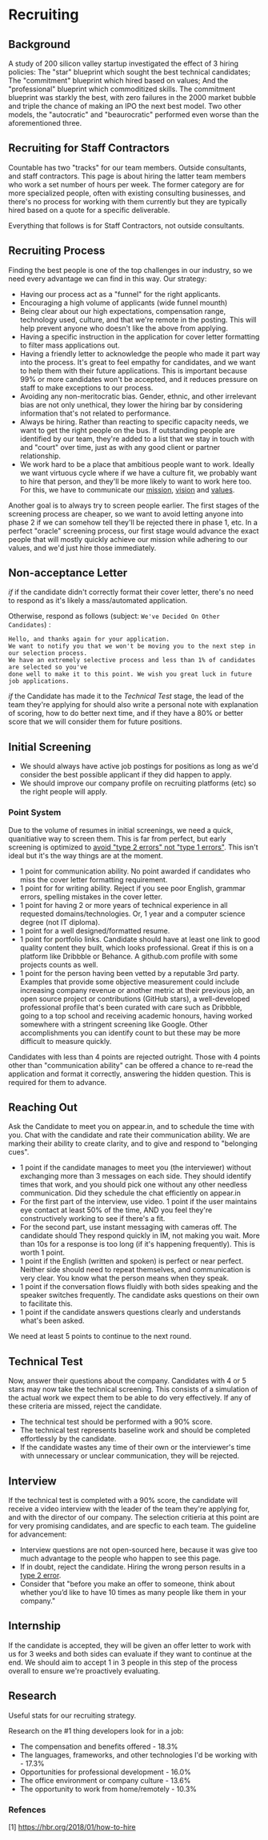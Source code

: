
# Recruiting

## Background

A study of 200 silicon valley startup investigated the effect of 3 hiring policies: The "star" blueprint which sought the best technical candidates; The "commitment" blueprint which hired based on values; And the "professional" blueprint which commoditized skills. The commitment blueprint was starkly the best, with zero failures in the 2000 market bubble and triple the chance of making an IPO the next best model. Two other models, the "autocratic" and "beaurocratic" performed even worse than the aforementioned three.

## Recruiting for Staff Contractors

Countable has two "tracks" for our team members. Outside consultants, and staff contractors. This page is about hiring the latter team members who work a set number of hours per week. The former category are for more specialized people, often with existing consulting businesses, and there's no process for working with them currently but they are typically hired based on a quote for a specific deliverable.

Everything that follows is for Staff Contractors, not outside consultants.

## Recruiting Process

Finding the best people is one of the top challenges in our industry, so we need every advantage we can find in this way. Our strategy:

  * Having our process act as a "funnel" for the right applicants.
  * Encouraging a high volume of applicants (wide funnel mounth)
  * Being clear about our high expectations, compensation range, technology used, culture, and that we're remote in the posting. This will help prevent anyone who doesn't like the above from applying.
  * Having a specific instruction in the application for cover letter formatting to filter mass applications out.
  * Having a friendly letter to acknowledge the people who made it part way into the process. It's great to feel empathy for candidates, and we want to help them with their future applications. This is important because 99% or more candidates won't be accepted, and it reduces pressure on staff to make exceptions to our process.
  * Avoiding any non-meritocratic bias. Gender, ethnic, and other irrelevant bias are not only unethical, they lower the hiring bar by considering information that's not related to performance.
  * Always be hiring. Rather than reacting to specific capacity needs, we want to get the right people on the bus. If outstanding people are identified by our team, they're added to a list that we stay in touch with and "court" over time, just as with any good client or partner relationship.
  * We work hard to be a place that ambitious people want to work. Ideally we want virtuous cycle where if we have a culture fit, we probably want to hire that person, and they'll be more likely to want to work here too. For this, we have to communicate our [mission](../../MISSION.md), [vision](../../VISION.md) and [values](../../VALUES.md).

Another goal is to always try to screen people earlier. The first stages of the screening process are cheaper, so we want to avoid letting anyone into phase 2 if we can somehow tell they'll be rejected there in phase 1, etc. In a perfect "oracle" screening process, our first stage would advance the exact people that will mostly quickly achieve our mission while adhering to our values, and we'd just hire those immediately.

## Non-acceptance Letter

*if* if the candidate didn't correctly format their cover letter, there's no need to respond as it's likely a mass/automated application.

Otherwise, respond as follows (subject: `We've Decided On Other Candidates`) :
```
Hello, and thanks again for your application.
We want to notify you that we won't be moving you to the next step in our selection process.
We have an extremely selective process and less than 1% of candidates are selected so you've
done well to make it to this point. We wish you great luck in future job applications.
```

*if* the Candidate has made it to the *Technical Test* stage, the lead of the team they're applying for should also write a personal note with explanation of scoring, how to do better next time, and if they have a 80% or better score that we will consider them for future positions.

## Initial Screening

  * We should always have active job postings for positions as long as we'd consider the best possible applicant if they did happen to apply.
  * We should improve our company profile on recruiting platforms (etc) so the right people will apply.

### Point System
Due to the volume of resumes in initial screenings, we need a quick, quanitiative way to screen them. This is far from perfect, but early screening is optimized to [avoid "type 2 errors" not "type 1 errors"](https://en.wikipedia.org/wiki/Type_I_and_type_II_errors). This isn't ideal but it's the way things are at the moment.
  * 1 point for communication ability. No point awarded if candidates who miss the cover letter formatting requirement.
  * 1 point for for writing ability. Reject if you see poor English, grammar errors, spelling mistakes in the cover letter.
  * 1 point for having 2 or more years of technical experience in all requested domains/technologies. Or, 1 year and a computer science degree (not IT diploma).
  * 1 point for a well designed/formatted resume.
  * 1 point for portfolio links. Candidate should have at least one link to good quality content they built, which looks professional. Great if this is on a platform like Dribbble or Behance. A github.com profile with some projects counts as well.
  * 1 point for the person having been vetted by a reputable 3rd party. Examples that provide some objective measurement could include increasing company revenue or another metric at their previous job, an open source project or contributions (GitHub stars), a well-developed professional profile that's been curated with care such as Dribbble, going to a top school and receiving academic honours, having worked somewhere with a stringent screening like Google. Other accomplishments you can identify count to but these may be more difficult to measure quickly.
  
Candidates with less than 4 points are rejected outright. Those with 4 points other than "communication ability" can be offered a chance to re-read the application and format it correctly, answering the hidden question. This is required for them to advance.

## Reaching Out

Ask the Candidate to meet you on appear.in, and to schedule the time with you. Chat with the candidate and rate their communication ability. We are marking their ability to create clarity, and to give and respond to "belonging cues". 
  * 1 point if the candidate manages to meet you (the interviewer) without exchanging more than 3 messages on each side. They should identify times that work, and you should pick one without any other needless communication. Did they schedule the chat efficiently on appear.in
  * For the first part of the interview, use video. 1 point if the user maintains eye contact at least 50% of the time, AND you feel they're constructively working to see if there's a fit.
  * For the second part, use instant messaging with cameras off. The candidate should They respond quickly in IM, not making you wait. More than 10s for a response is too long (if it's happening frequently). This is worth 1 point.
  * 1 point if the English (written and spoken) is perfect or near perfect. Neither side should need to repeat themselves, and communication is very clear. You know what the person means when they speak.
  * 1 point if the conversation flows fluidly with both sides speaking and the speaker switches frequently. The candidate asks questions on their own to facilitate this.
  * 1 point if the candidate answers questions clearly and understands what's been asked.

We need at least 5 points to continue to the next round.

## Technical Test

Now, answer their questions about the company. Candidates with 4 or 5 stars may now take the technical screening. This consists of a simulation of the actual work we expect them to be able to do very effectively. If any of these criteria are missed, reject the candidate.

  * The technical test should be performed with a 90% score.
  * The technical test represents baseline work and should be completed effortlessly by the candidate.
  * If the candidate wastes any time of their own or the interviewer's time with unnecessary or unclear communication, they will be rejected.

## Interview

If the technical test is completed with a 90% score, the candidate will receive a video interview with the leader of the team they're applying for, and with the director of our company. The selection critieria at this point are for very promising candidates, and are specfic to each team. The guideline for advancement:

  * Interview questions are not open-sourced here, because it was give too much advantage to the people who happen to see this page.
  * If in doubt, reject the candidate. Hiring the wrong person results in a [type 2 error](https://en.wikipedia.org/wiki/Type_I_and_type_II_errors).
  * Consider that "before you make an offer to someone, think about whether you’d like to have 10 times as many people like them in your company."

## Internship

If the candidate is accepted, they will be given an offer letter to work with us for 3 weeks and both sides can evaluate if they want to continue at the end. We should aim to accept 1 in 3 people in this step of the process overall to ensure we're proactively evaluating.

## Research

Useful stats for our recruiting strategy.

Research on the #1 thing developers look for in a job:

  * The compensation and benefits offered - 18.3%
  * The languages, frameworks, and other technologies I'd be working with - 17.3%
  * Opportunities for professional development - 16.0%
  * The office environment or company culture - 13.6%
  * The opportunity to work from home/remotely - 10.3%

### Refences

[1] https://hbr.org/2018/01/how-to-hire
